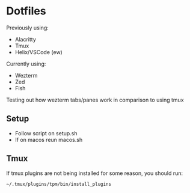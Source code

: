 # Dotfiles

Previously using:
- Alacritty
- Tmux
- Helix/VSCode (ew)

Currently using:
- Wezterm
- Zed
- Fish

Testing out how wezterm tabs/panes work in comparison to using tmux

## Setup

- Follow script on setup.sh
- If on macos reun macos.sh

## Tmux

If tmux plugins are not being installed for some reason, you should run:

```sh
~/.tmux/plugins/tpm/bin/install_plugins
```

